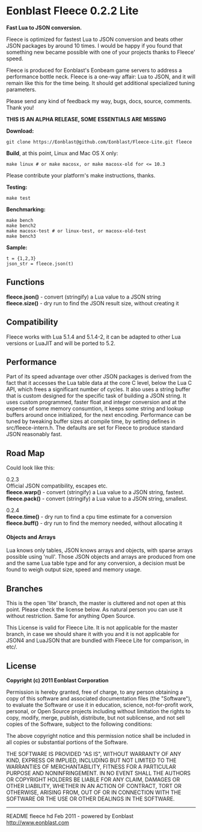 <div class=head></div>

# Eonblast Fleece 0.2.2 Lite

**Fast Lua to JSON conversion.**

Fleece is optimized for fastest Lua to JSON conversion and beats other JSON packages by around 10 times.  I would be happy if you found that something new became possible with one of your projects thanks to Fleece' speed.

Fleece is produced for Eonblast's Eonbeam game servers to address a performance bottle neck.  Fleece is a one-way affair: Lua to JSON, and it will remain like this for the time being. It should get additional specialized tuning parameters. 

Please send any kind of feedback my way, bugs, docs, source, comments. Thank you! 

**THIS IS AN ALPHA RELEASE, SOME ESSENTIALS ARE MISSING**

**Download:**

	git clone https://Eonblast@github.com/Eonblast/Fleece-Lite.git fleece

**Build**, at this point, Linux and Mac OS X only:

	make linux # or make macosx, or make macosx-old for <= 10.3

Please contribute your platform's make instructions, thanks.

**Testing:**

	make test

**Benchmarking:**

	make bench
	make bench2
	make macosx-test # or linux-test, or macosx-old-test
	make bench3

**Sample:**

	t = {1,2,3}
	json_str = fleece.json(t)

## Functions

**fleece.json()** - convert (stringify) a Lua value to a JSON string  
**fleece.size()** - dry run to find the JSON result size, without creating it  

## Compatibility
	
Fleece works with Lua 5.1.4 and 5.1.4-2, it can be adapted to other Lua versions or LuaJIT and will be ported to 5.2. 

## Performance

Part of its speed advantage over other JSON packages is derived from the fact that it accesses the Lua table data at the core C level, below the Lua C API, which frees a significant number of cycles. It also uses a string buffer that is custom designed for the specific task of building a JSON string. It uses custom programmed, faster float and integer conversion and at the expense of some memory consumtion, it keeps some string and lookup buffers around once initialized, for the next encoding. Performance can be tuned by tweaking buffer sizes at compile time, by setting defines in src/fleece-intern.h. The defaults are set for Fleece to produce standard JSON reasonably fast.

## Road Map 

Could look like this:

0.2.3   
Official JSON compatibility, escapes etc.   
**fleece.warp()** - convert (stringify) a Lua value to a JSON string, fastest.   
**fleece.pack()** - convert (stringify) a Lua value to a JSON string, smallest.   

0.2.4  
**fleece.time()** - dry run to find a cpu time estimate for a conversion   
**fleece.buff()** - dry run to find the memory needed, without allocating it    


#### Objects and Arrays

Lua knows only tables, JSON knows arrays and objects, with sparse arrays possible using 'null'. Those JSON objects and arrays are produced from one and the same Lua table type and for any conversion, a decision must be found to weigh output size, speed and memory usage. 

## Branches

This is the open 'lite' branch, the master is cluttered and not open at this point. Please check the license below. As natural person you can use it without restriction. Same for anything Open Source. 

This License is valid for Fleece Lite. It is not applicable for the master branch, in case we should share it with you and it is not applicable for JSON4 and LuaJSON that are bundled with Fleece Lite for comparison, in etc/.

## License

**Copyright (c) 2011 Eonblast Corporation**

Permission is  hereby  granted,  free of charge,  to  any person
obtaining  a copy of  this software and associated documentation
files  (the  "Software"),  to  evaluate  the Software  or use it
in education,  science,  not-for-profit work,  personal, or Open
Source projects including without limitation the rights  to copy,
modify, merge, publish, distribute,  but not sublicense, and not
sell copies of the Software, subject to the following conditions:

The above copyright notice and this  permission notice  shall be
included  in all copies or substantial portions of  the Software.

THE SOFTWARE IS PROVIDED  "AS IS",  WITHOUT WARRANTY OF ANY KIND,
EXPRESS OR IMPLIED, INCLUDING BUT NOT LIMITED TO  THE WARRANTIES
OF  MERCHANTABILITY,   FITNESS  FOR  A  PARTICULAR  PURPOSE  AND
NONINFRINGEMENT.  IN  NO  EVENT  SHALL  THE AUTHORS OR COPYRIGHT
HOLDERS  BE  LIABLE FOR  ANY CLAIM,  DAMAGES OR  OTHER LIABILITY,
WHETHER IN AN ACTION OF  CONTRACT,  TORT  OR OTHERWISE,  ARISING
FROM,  OUT OF OR  IN CONNECTION WITH THE SOFTWARE  OR THE USE OR
OTHER DEALINGS IN THE SOFTWARE.

<style>
div.head { border: 0; border-top-left-radius: 7px; 
           border-bottom-right-radius: 15px; 
           xbackground: url(http://www.eonblast.com/images/fleece-footer-1.1.png) no-repeat top right;
           background: url(etc/images/fleece-footer-1.1.png) no-repeat top right;
           height:81px; padding: 0; margin: 0; }  
div.foot { border: 0; border-bottom-left-radius: 15px; 
           border-bottom-right-radius: 15px; 
           background: url(etc/images/fleece-footer-1.1.png) no-repeat bottom left;
           height:31px; padding: 0; margin: 0; }  
</style>
_______________________________________________________________________
README fleece hd Feb 2011 - powered by Eonblast http://www.eonblast.com

<div class=foot></div>
